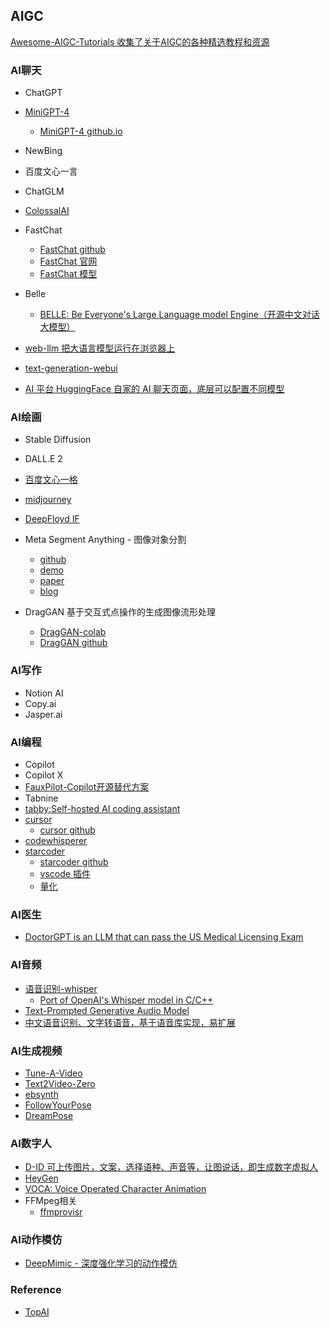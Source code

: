 ## AIGC
[Awesome-AIGC-Tutorials 收集了关于AIGC的各种精选教程和资源](https://github.com/erikluo/Awesome-AIGC-Tutorials)
### AI聊天
* ChatGPT
* [MiniGPT-4](https://github.com/Vision-CAIR/MiniGPT-4)
    - [MiniGPT-4 github.io](https://minigpt-4.github.io/)
* NewBing
* 百度文心一言
* ChatGLM
* [ColossalAI](https://github.com/hpcaitech/ColossalAI)
* FastChat
     - [FastChat github](https://github.com/lm-sys/FastChat/)
     - [FastChat 官网](https://lmsys.org/)
     - [FastChat 模型](https://huggingface.co/lmsys/vicuna-13b-v1.3/tree/main)
 
* Belle
     - [BELLE: Be Everyone's Large Language model Engine（开源中文对话大模型）](https://github.com/LianjiaTech/BELLE)
       
* [web-llm 把大语言模型运行在浏览器上](https://github.com/mlc-ai/web-llm)
* [text-generation-webui](https://github.com/oobabooga/text-generation-webui)
* [AI 平台 HuggingFace 自家的 AI 聊天页面，底层可以配置不同模型](https://huggingface.co/chat/)


### AI绘画
* Stable Diffusion
* DALL.E 2
* [百度文心一格](https://yige.baidu.com/)
* [midjourney](https://www.midjourney.org/)
* [DeepFloyd IF](https://github.com/deep-floyd/IF)
* Meta Segment Anything - 图像对象分割
    - [github](https://github.com/facebookresearch/segment-anything)
    - [demo](https://segment-anything.com/)
    - [paper](https://ai.facebook.com/research/publications/segment-anything/)
    - [blog](https://ai.facebook.com/blog/segment-anything-foundation-model-image-segmentation/)

* DragGAN 基于交互式点操作的生成图像流形处理
    - [DragGAN-colab](https://github.com/camenduru/DragGAN-colab)
    - [DragGAN github](https://github.com/XingangPan/DragGAN)


### AI写作
* Notion AI
* Copy.ai
* Jasper.ai


### AI编程
* Copilot
* Copilot X
* [FauxPilot-Copilot开源替代方案](https://github.com/fauxpilot/fauxpilot)
* Tabnine
* [tabby:Self-hosted AI coding assistant](https://github.com/TabbyML/tabby)
* [cursor](https://www.cursor.so/)
    - [cursor github](https://github.com/getcursor/cursor)
* [codewhisperer](https://aws.amazon.com/cn/codewhisperer/)
* [starcoder](https://huggingface.co/bigcode/starcoder)
    - [starcoder github](https://github.com/bigcode-project/starcoder)
    - [vscode 插件](https://marketplace.visualstudio.com/items?itemName=HuggingFace.huggingface-vscode)
    - [量化](https://github.com/mayank31398/GPTQ-for-SantaCoder)

### AI医生
* [DoctorGPT is an LLM that can pass the US Medical Licensing Exam](https://github.com/llSourcell/DoctorGPT) 
  
### AI音频
* [语音识别-whisper](https://github.com/openai/whisper)
    - [Port of OpenAI's Whisper model in C/C++](https://github.com/ggerganov/whisper.cpp)
* [Text-Prompted Generative Audio Model](https://github.com/suno-ai/bark)
* [中文语音识别、文字转语音，基于语音库实现，易扩展](https://github.com/shibing624/parrots)

### AI生成视频
* [Tune-A-Video](https://github.com/showlab/Tune-A-Video)
* [Text2Video-Zero](https://huggingface.co/spaces/PAIR/Text2Video-Zero)
* [ebsynth](https://ebsynth.com/)
* [FollowYourPose](https://github.com/mayuelala/FollowYourPose)
* [DreamPose](https://github.com/johannakarras/DreamPose)

### AI数字人
* [D-ID 可上传图片，文案，选择语种、声音等，让图说话，即生成数字虚拟人](https://studio.d-id.com/editor)
* [HeyGen](https://app.heygen.com/guest/home)
* [VOCA: Voice Operated Character Animation](https://github.com/TimoBolkart/voca)
* FFMpeg相关
    - [ffmprovisr](https://github.com/amiaopensource/ffmprovisr)

### AI动作模仿
* [DeepMimic - 深度强化学习的动作模仿](https://github.com/xbpeng/DeepMimic)

### Reference
- [TopAI](http://ai.liqi.top/cn/index.html#)
